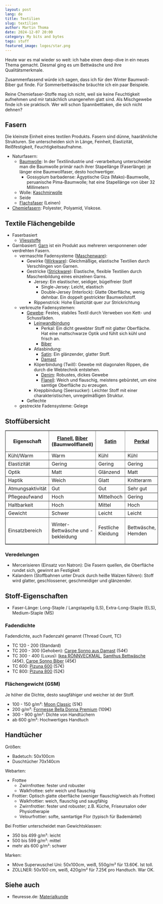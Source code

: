 ```yaml
---
layout: post
lang: de
title: Textilien
slug: textilien
author: Martin Thoma
date: 2024-12-07 20:00
category: My bits and bytes
tags: stuff
featured_image: logos/star.png
---
```

Heute war es mal wieder so weit: ich habe einen deep-dive in ein neues Thema
gemacht. Diesmal ging es um Bettwäsche und ihre Qualitätsmerkmale.

Zusammenfassend würde ich sagen, dass ich für den Winter Baumwoll-Biber gut
finde. Für Sommerbettwäsche bräuchte ich ein paar Beispiele.

Reine Chemiefaser-Stoffe mag ich nicht, weil sie keine Feuchtigkeit aufnehmen
und mir tatsächlich unangenehm glatt sind. Als Mischgewebe finde ich sie
praktisch. Wer will schon Spannbettlaken, die sich nicht dehnen?

## Fasern

Die kleinste Einheit eines textilen Produkts. Fasern sind dünne,
haarähnliche Strukturen. Sie unterscheiden sich in Länge, Feinheit,
Elastizität, Reißfestigkeit, Feuchtigkeitsaufnahme.

* Naturfasern:
    * [Baumwolle](https://de.wikipedia.org/wiki/Baumwolle#Kulturbaumwollarten):
      In der Textilindustrie und -verarbeitung unterscheidet man die Baumwolle
      primär nach ihrer Stapellänge (Faserlänge): je länger eine Baumwollfaser,
      desto hochwertiger.
        * Gossypium barbadense: Ägyptische Giza (Mako)-Baumwolle, peruanische
          Pima-Baumwolle; hat eine Stapellänge von über 32 Millimetern
    * Wolle: [Kaschmirwolle](https://de.wikipedia.org/wiki/Kaschmirwolle)
    * Seide
    * [Flachsfaser](https://de.wikipedia.org/wiki/Flachsfaser) (Leinen)
* [Chemiefasern](https://de.wikipedia.org/wiki/Faser#Chemiefasern): Polyester, Polyamid, Viskose.

## Textile Flächengebilde

* Faserbasiert
    * [Vliesstoffe](https://de.wikipedia.org/wiki/Vliesstoff)
* Garnbasiert: [Garn](https://de.wikipedia.org/wiki/Garn) ist ein Produkt aus mehreren
  versponnenen oder verdrehten Fasern.
    * vermaschte Fadensysteme ([Maschenware](https://de.wikipedia.org/wiki/Maschenware)):
        * Gewirke ([Wirkware](https://de.wikipedia.org/wiki/Gewirke_(Textil))):
          Gleichmäßige, elastische Textilien durch Verschlingen von Garnen.
        * Gestricke ([Strickware](https://de.wikipedia.org/wiki/Stricken)):
          Elastische, flexible Textilien durch Maschenbildung eines einzelnen
          Garns.
            * Jersey: Ein elastischer, seidiger, bügelfreier Stoff
                * Single-Jersey: Leicht, elastisch
                * Double-Jersey (Interlock): Glatte Oberfläche, wenig dehnbar.
                  Ein doppelt gestrickter Baumwollstoff.
            * Rippenstrick: Hohe Elastizität quer zur Strickrichtung
    * verkreuzte Fadensystemen:
        * [Gewebe](https://de.wikipedia.org/wiki/Gewebe_(Textil)): Festes,
          stabiles Textil durch Verweben von Kett- und Schussfäden.
            * [Leinwandbindung](https://de.wikipedia.org/wiki/Leinwandbindung)
                * Perkal: Ein dicht gewebter Stoff mit glatter Oberfläche. Hat
                  eine mattschwarze Optik und fühlt sich kühl und frisch an.
                * <a href="https://de.wikipedia.org/wiki/Biber_(Stoff)">Biber</a>
            * Atlasbindung:
                * [Satin](https://de.wikipedia.org/wiki/Satin): Ein glänzender,
                  glatter Stoff.
                * [Damast](https://de.wikipedia.org/wiki/Damast)
            * Köperbindung (Twill): Gewebe mit diagonalen Rippen, die durch die
              Webtechnik entstehen.
                * [Denim](https://de.wikipedia.org/wiki/Denim): Robustes, dickes Gewebe
                * [Flanell](https://de.wikipedia.org/wiki/Flanell): Weich und
                  flauschig, meistens gebürstet, um eine samtige Oberfläche zu
                  erzeugen.
            * Kreppbindung (Seersucker): Leichter Stoff mit einer
              charakteristischen, unregelmäßigen Struktur.
        * Geflechte
    * gestreckte Fadensysteme: Gelege

## Stoffübersicht

<table border="1">
  <thead>
    <tr>
      <th>Eigenschaft</th>
      <th><a href="https://de.wikipedia.org/wiki/Flanell">Flanell</a>, <a href="https://de.wikipedia.org/wiki/Biber_(Stoff)">Biber</a> (Baumwollflanell)</th>
      <th><a href="https://de.wikipedia.org/wiki/Satin">Satin</a></th>
      <th><a href="https://de.wikipedia.org/wiki/Perkal">Perkal</a></th>
      <th><a href="https://de.wikipedia.org/wiki/Seersucker">Seersucker</a></th>
      <th><a href="https://de.wikipedia.org/wiki/Jersey_(Stoff)">Jersey</a> (Interlock, Jacquard)</th>
    </tr>
  </thead>
  <tbody>
    <tr>
      <td>Kühl/Warm</td>
      <td>Warm</td>
      <td>Kühl</td>
      <td>Kühl</td>
      <td>Kühl</td>
      <td>Kühl</td>
    </tr>
    <tr>
      <td>Elastizität</td>
      <td>Gering</td>
      <td>Gering</td>
      <td>Gering</td>
      <td>Gering</td>
      <td>Hoch</td>
    </tr>
    <tr>
      <td>Optik</td>
      <td>Matt</td>
      <td>Glänzend</td>
      <td>Matt</td>
      <td>Strukturiert</td>
      <td>Glatt</td>
    </tr>
    <tr>
      <td>Haptik</td>
      <td>Weich</td>
      <td>Glatt</td>
      <td>Knitterarm</td>
      <td>Knitterig</td>
      <td>Weich</td>
    </tr>
    <tr>
      <td>Atmungsaktivität</td>
      <td>Gut</td>
      <td>Gut</td>
      <td>Sehr gut</td>
      <td>Gut</td>
      <td>Sehr gut</td>
    </tr>
    <tr>
      <td>Pflegeaufwand</td>
      <td>Hoch</td>
      <td>Mittelhoch</td>
      <td>Gering</td>
      <td>Gering</td>
      <td>Gering</td>
    </tr>
    <tr>
      <td>Haltbarkeit</td>
      <td>Hoch</td>
      <td>Mittel</td>
      <td>Hoch</td>
      <td>Mittel</td>
      <td>Hoch</td>
    </tr>
    <tr>
      <td>Gewicht</td>
      <td>Schwer</td>
      <td>Leicht</td>
      <td>Leicht</td>
      <td>Leicht</td>
      <td>Leicht</td>
    </tr>
    <tr>
      <td>Einsatzbereich</td>
      <td>Winter-Bettwäsche und -bekleidung</td>
      <td>Festliche Kleidung</td>
      <td>Bettwäsche, Hemden</td>
      <td>Sommer-Bettwäsche und -bekleidung</td>
      <td>Sportbekleidung, T-Shirts</td>
    </tr>
  </tbody>
</table>

### Veredelungen

* Mercerisieren (Einsatz von Natron): Die Fasern quellen, die Oberfläche rundet
  sich, gewinnt an Festigkeit
* Kalandern (Stoffbahnen unter Druck durch heiße Walzen führen): Stoff wird
  glatter, geschlossener, geschmeidiger und glänzender.


## Stoff-Eigenschaften

* Faser-Länge: Long-Staple / Langstapelig (LS), Extra-Long-Staple (ELS), Medium-Staple (MS)

### Fadendichte

Fadendichte, auch Fadenzahl genannt (Thread Count, TC)

* TC 120 - 200 (Standard)
* TC 200 - 300 (Gehoben): [Carpe Sonno aus Damast](https://www.amazon.de/CARPE-SONNO-Bettw%C3%A4sche-Baumwolle-Damast/dp/B09SBBTTH8/) (54€)
* TC 300 - 400 (Luxus): [Ikea RÖNNVECKMAL](https://www.ikea.com/de/de/p/roennveckmal-kopfkissenbezug-weiss-80532660/), [Samthus Bettwäsche](https://www.amazon.de/Samthus-Bettw%C3%A4sche-135x200-Baumwolle-Satin/dp/B0BWV7GXWC/) (45€), [Carpe Sonno Biber](https://www.amazon.de/Carpe-Sonno-kuschelige-Winterbettw%C3%A4sche-Rei%C3%9Fverschluss/dp/B01LX447Z0/) (45€)
* TC 600: [Pizuna 600](https://www.amazon.de/dp/B08Z7VV3XD/ref=sspa_dk_detail_2) (57€)
* TC 800: [Pizuna 800](https://www.amazon.de/dp/B08Z825H58/ref=sspa_dk_detail_3) (52€)

### Flächengewicht (GSM)

Je höher die Dichte, desto saugfähiger und weicher ist der Stoff.

* 100 - 150 g/m²: [Moon Classic](https://www.amazon.de/Hotelbettw%C3%A4sche-Bettw%C3%A4sche-Moon-Hotelverschluss-kochfest/dp/B077YW98H2/) (51€)
* 200 g/m²: [Formesse Bella Donna Premium](https://www.bettwaren-shop.de/Bettlaken/Formesse-Bella-Donna-Premium-Spannbetttuch.html) (109€)
* 300 - 900 g/m²: Dichte von Handtüchern
* ab 600 g/m²: Hochwertiges Handtuch

## Handtücher

Größen:

* Badetuch: 50x100cm
* Duschtücher 70x140cm

Webarten:

* Frottee
    * Zwirnfrottee: fester und robuster
    * Walkfrottee:  sehr weich und flauschig
* Frottier: Optisch glatte oberfläche (weniger flauschig/weich als Frottee)
    * Walkfrottier: weich, flauschig und saugfähig
    * Zwirnfrottier: fester und robuster; z.B. Küche, Friseursalon oder Physiotherapie
    * Velourfrottier: softe, samtartige Flor (typisch für Bademäntel)

Bei Frottier unterscheidet man Gewichtsklassen:

* 350 bis 499 g/m²: leicht
* 500 bis 599 g/m²: mittel
* mehr als 600 g/m²: schwer

Marken:

* Möve Superwuschel Uni: 50x100cm, weiß, 550g/m² für 13.60€. Ist toll.
* ZOLLNER: 50x100 cm, weiß, 420g/m² für 7.25€ pro Handtuch. War OK.

## Siehe auch

* fleuresse.de: [Materialkunde](https://www.fleuresse.de/wissenswertes/materialkunde/)

